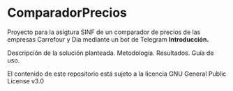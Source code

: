 # ComparadorPrecios
Proyecto para la asigtura SINF de un comparador de precios de las empresas Carrefour y Dia mediante un bot de Telegram
**Introducción.**


Descripción de la solución planteada.
Metodología.
Resultados.
Guía de uso.






El contenido de este repositorio está sujeto a la licencia GNU General Public License v3.0
